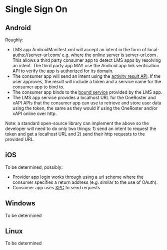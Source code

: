# Single Sign On
## Android
Roughly:
* LMS app AndroidManifest.xml will accept an intent in the form of local-auths://server-url.com/ e.g. where the online server is server-url.com . This allows a third party consumer app to detect LMS apps by resolving an intent. The third party app MAY use the Android app link verification API to verify the app is authorized for its domain.
* The consumer app will send an intent using the [activity result API](https://developer.android.com/training/basics/intents/result). If the user approves, the result will include a token and a service name for the consumer app to bind to.
* The consumer app binds to the [bound service](https://developer.android.com/develop/background-work/services/bound-services) provided by the LMS app.
* The LMS app service provides a localhost URL for the OneRoster and xAPI APIs that the consumer app can use to retrieve and store user data using the token, the same as they would if using the OneRoster and/or xAPI online over http.

Note: a standard open-source library can implement the above so the developer will need to do only two things: 1) send an intent to request the token and get a localhost URL and 2) send their http requests to the provided URL.

## iOS
To be determined, possibly:

* Provider app login works through using a url scheme where the consumer specifies a return address (e.g. similar to the use of OAuth).
* Consumer app uses [XPC](https://developer.apple.com/documentation/xpc) to send requests

## Windows
To be determined


## Linux
To be determined
